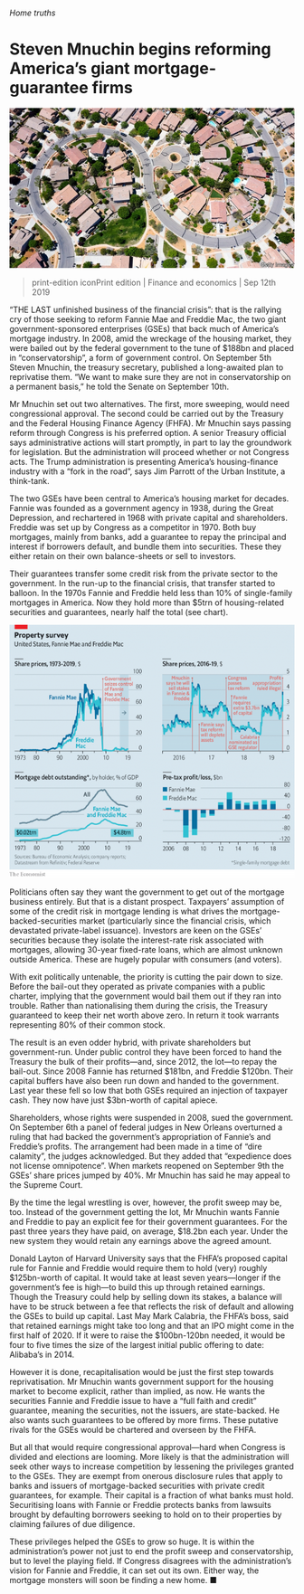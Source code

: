 ###### Home truths

# Steven Mnuchin begins reforming America’s giant mortgage-guarantee firms 

![image](images/20190914_FNP001_0.jpg) 

> print-edition iconPrint edition | Finance and economics | Sep 12th 2019 

“THE LAST unfinished business of the financial crisis”: that is the rallying cry of those seeking to reform Fannie Mae and Freddie Mac, the two giant government-sponsored enterprises (GSEs) that back much of America’s mortgage industry. In 2008, amid the wreckage of the housing market, they were bailed out by the federal government to the tune of $188bn and placed in “conservatorship”, a form of government control. On September 5th Steven Mnuchin, the treasury secretary, published a long-awaited plan to reprivatise them. “We want to make sure they are not in conservatorship on a permanent basis,” he told the Senate on September 10th. 

Mr Mnuchin set out two alternatives. The first, more sweeping, would need congressional approval. The second could be carried out by the Treasury and the Federal Housing Finance Agency (FHFA). Mr Mnuchin says passing reform through Congress is his preferred option. A senior Treasury official says administrative actions will start promptly, in part to lay the groundwork for legislation. But the administration will proceed whether or not Congress acts. The Trump administration is presenting America’s housing-finance industry with a “fork in the road”, says Jim Parrott of the Urban Institute, a think-tank. 

The two GSEs have been central to America’s housing market for decades. Fannie was founded as a government agency in 1938, during the Great Depression, and rechartered in 1968 with private capital and shareholders. Freddie was set up by Congress as a competitor in 1970. Both buy mortgages, mainly from banks, add a guarantee to repay the principal and interest if borrowers default, and bundle them into securities. These they either retain on their own balance-sheets or sell to investors. 

Their guarantees transfer some credit risk from the private sector to the government. In the run-up to the financial crisis, that transfer started to balloon. In the 1970s Fannie and Freddie held less than 10% of single-family mortgages in America. Now they hold more than $5trn of housing-related securities and guarantees, nearly half the total (see chart). 

![image](images/20190914_FNC709.png) 

Politicians often say they want the government to get out of the mortgage business entirely. But that is a distant prospect. Taxpayers’ assumption of some of the credit risk in mortgage lending is what drives the mortgage-backed-securities market (particularly since the financial crisis, which devastated private-label issuance). Investors are keen on the GSEs’ securities because they isolate the interest-rate risk associated with mortgages, allowing 30-year fixed-rate loans, which are almost unknown outside America. These are hugely popular with consumers (and voters). 

With exit politically untenable, the priority is cutting the pair down to size. Before the bail-out they operated as private companies with a public charter, implying that the government would bail them out if they ran into trouble. Rather than nationalising them during the crisis, the Treasury guaranteed to keep their net worth above zero. In return it took warrants representing 80% of their common stock. 

The result is an even odder hybrid, with private shareholders but government-run. Under public control they have been forced to hand the Treasury the bulk of their profits—and, since 2012, the lot—to repay the bail-out. Since 2008 Fannie has returned $181bn, and Freddie $120bn. Their capital buffers have also been run down and handed to the government. Last year these fell so low that both GSEs required an injection of taxpayer cash. They now have just $3bn-worth of capital apiece. 

Shareholders, whose rights were suspended in 2008, sued the government. On September 6th a panel of federal judges in New Orleans overturned a ruling that had backed the government’s appropriation of Fannie’s and Freddie’s profits. The arrangement had been made in a time of “dire calamity”, the judges acknowledged. But they added that “expedience does not license omnipotence”. When markets reopened on September 9th the GSEs’ share prices jumped by 40%. Mr Mnuchin has said he may appeal to the Supreme Court. 

By the time the legal wrestling is over, however, the profit sweep may be, too. Instead of the government getting the lot, Mr Mnuchin wants Fannie and Freddie to pay an explicit fee for their government guarantees. For the past three years they have paid, on average, $18.2bn each year. Under the new system they would retain any earnings above the agreed amount. 

Donald Layton of Harvard University says that the FHFA’s proposed capital rule for Fannie and Freddie would require them to hold (very) roughly $125bn-worth of capital. It would take at least seven years—longer if the government’s fee is high—to build this up through retained earnings. Though the Treasury could help by selling down its stakes, a balance will have to be struck between a fee that reflects the risk of default and allowing the GSEs to build up capital. Last May Mark Calabria, the FHFA’s boss, said that retained earnings might take too long and that an IPO might come in the first half of 2020. If it were to raise the $100bn-120bn needed, it would be four to five times the size of the largest initial public offering to date: Alibaba’s in 2014. 

However it is done, recapitalisation would be just the first step towards reprivatisation. Mr Mnuchin wants government support for the housing market to become explicit, rather than implied, as now. He wants the securities Fannie and Freddie issue to have a “full faith and credit” guarantee, meaning the securities, not the issuers, are state-backed. He also wants such guarantees to be offered by more firms. These putative rivals for the GSEs would be chartered and overseen by the FHFA. 

But all that would require congressional approval—hard when Congress is divided and elections are looming. More likely is that the administration will seek other ways to increase competition by lessening the privileges granted to the GSEs. They are exempt from onerous disclosure rules that apply to banks and issuers of mortgage-backed securities with private credit guarantees, for example. Their capital is a fraction of what banks must hold. Securitising loans with Fannie or Freddie protects banks from lawsuits brought by defaulting borrowers seeking to hold on to their properties by claiming failures of due diligence. 

These privileges helped the GSEs to grow so huge. It is within the administration’s power not just to end the profit sweep and conservatorship, but to level the playing field. If Congress disagrees with the administration’s vision for Fannie and Freddie, it can set out its own. Either way, the mortgage monsters will soon be finding a new home. ■ 

